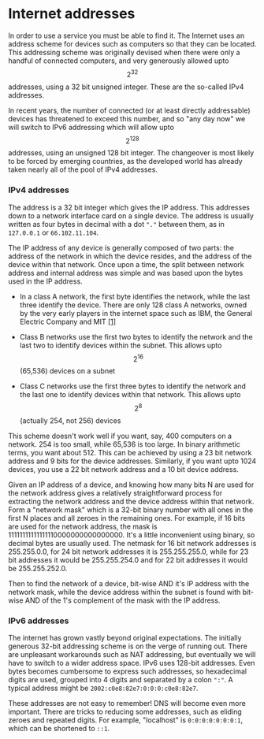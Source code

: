 # Internet addresses

In order to use a service you must be able to find it. 
The Internet uses an address scheme for devices such as computers so that they can be located. 
This addressing scheme was originally devised when there were only a handful of connected computers, and very generously allowed upto $$2^{32}$$ addresses, using a 32 bit unsigned integer. 
These are the so-called IPv4 addresses. 
 
In recent years, the number of connected (or at least directly addressable) devices has threatened to exceed this number, and so "any day now" we will switch to IPv6 addressing which will allow upto $$2^{128}$$ addresses, using an unsigned 128 bit integer. 
The changeover is most likely to be forced by emerging countries, as the developed world has already taken nearly all of the pool of IPv4 addresses.

### IPv4 addresses

The address is a 32 bit integer which gives the IP address. 
This addresses down to a network interface card on a single device. 
The address is usually written as four bytes in decimal with a dot `"."` between them, as in `127.0.0.1` or `66.102.11.104`.

The IP address of any device is generally composed of two parts: the address of the network in which the device resides, and the address of the device within that network. 
Once upon a time, the split between network address and internal address was simple and was based upon the bytes used in the IP address. 


* In a class A network, the first byte identifies the network, while the last three identify the device. There are only 128 class A networks, owned by the very early players in the internet space such as IBM, the General Electric Company and MIT [[1]](http://www.iana.org/assignments/ipv4-address-space/ipv4-address-space.xml)
    
* Class B networks use the first two bytes to identify the network and the last two to identify devices within the subnet. This allows upto $$2^{16}$$ (65,536) devices on a subnet
    
* Class C networks use the first three bytes to identify the network and the last one to identify devices within that network. This allows upto $$2^8$$ (actually 254, not 256) devices

This scheme doesn't work well if you want, say, 400 computers on a network. 254 is too small, while 65,536 is too large. 
In binary arithmetic terms, you want about 512. 
This can be achieved by using a 23 bit network address and 9 bits for the device addresses. 
Similarly, if you want upto 1024 devices, you use a 22 bit network address and a 10 bit device address.

Given an IP address of a device, and knowing how many bits N are used for the network address gives a relatively straightforward process for extracting the network address and the device address within that network. 
Form a "network mask" which is a 32-bit binary number with all ones in the first N places and all zeroes in the remaining ones. 
For example, if 16 bits are used for the network address, the mask is 11111111111111110000000000000000. 
It's a little inconvenient using binary, so decimal bytes are usually used. 
The netmask for 16 bit network addresses is 255.255.0.0, for 24 bit network addresses it is 255.255.255.0, while for 23 bit addresses it would be 255.255.254.0 and for 22 bit addresses it would be 255.255.252.0.

Then to find the network of a device, bit-wise AND it's IP address with the network mask, while the device address within the subnet is found with bit-wise AND of the 1's complement of the mask with the IP address. 


### IPv6 addresses

The internet has grown vastly beyond original expectations. The initially generous 32-bit addressing scheme is on the verge of running out. There are unpleasant workarounds such as NAT addressing, but eventually we will have to switch to a wider address space. IPv6 uses 128-bit addresses. Even bytes becomes cumbersome to express such addresses, so hexadecimal digits are used, grouped into 4 digits and separated by a colon `":"`. A typical address might be `2002:c0e8:82e7:0:0:0:c0e8:82e7`.

These addresses are not easy to remember! DNS will become even more important. There are tricks to reducing some addresses, such as eliding zeroes and repeated digits. For example, "localhost" is `0:0:0:0:0:0:0:1`, which can be shortened to `::1`.



